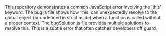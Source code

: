 This repository demonstrates a common JavaScript error involving the 'this' keyword.  The bug.js file shows how 'this' can unexpectedly resolve to the global object (or undefined in strict mode) when a function is called without a proper context. The bugSolution.js file provides multiple solutions to resolve this. This is a subtle error that often catches developers off guard.
